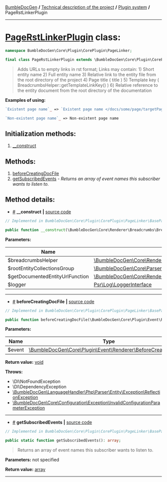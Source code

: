 <!-- {% raw %} -->
<embed> <a href="/docs/README.md">BumbleDocGen</a> <b>/</b> <a href="/docs/tech/readme.md">Technical description of the project</a> <b>/</b> <a href="/docs/tech/4.pluginSystem/readme.md">Plugin system</a> <b>/</b> PageRstLinkerPlugin<hr> </embed>

<h1>
    <a href="https://github.com/bumble-tech/bumble-doc-gen/blob/master/src/Core/Plugin/CorePlugin/PageLinker/PageRstLinkerPlugin.php#L23">PageRstLinkerPlugin</a> class:
</h1>





```php
namespace BumbleDocGen\Core\Plugin\CorePlugin\PageLinker;

final class PageRstLinkerPlugin extends \BumbleDocGen\Core\Plugin\CorePlugin\PageLinker\BasePageLinker implements \BumbleDocGen\Core\Plugin\PluginInterface, \Symfony\Component\EventDispatcher\EventSubscriberInterface
```

<blockquote>Adds URLs to empty links in rst format;
 Links may contain:
 1) Short entity name
 2) Full entity name
 3) Relative link to the entity file from the root directory of the project
 4) Page title ( title )
 5) Template key ( BreadcrumbsHelper::getTemplateLinkKey() )
 6) Relative reference to the entity document from the root directory of the documentation</blockquote>


<b>Examples of using:</b>

```php
`Existent page name`_ => `Existent page name </docs/some/page/targetPage.rst>`_

```

```php
`Non-existent page name`_ => Non-existent page name

```






<h2>Initialization methods:</h2>

<ol>
<li>
    <a href="#m-construct">__construct</a>
    </li>
</ol>

<h2>Methods:</h2>

<ol>
<li>
    <a href="#mbeforecreatingdocfile">beforeCreatingDocFile</a>
    </li>
<li>
    <a href="#mgetsubscribedevents">getSubscribedEvents</a>
    - <i>Returns an array of event names this subscriber wants to listen to.</i></li>
</ol>







<h2>Method details:</h2>

<div class='method_description-block'>

<ul>
<li><a name="m-construct" href="#m-construct">#</a>
 <b>__construct</b>
    <b>|</b> <a href="https://github.com/bumble-tech/bumble-doc-gen/blob/master/src/Core/Plugin/CorePlugin/PageLinker/BasePageLinker.php#L40">source code</a></li>
</ul>

```php
// Implemented in BumbleDocGen\Core\Plugin\CorePlugin\PageLinker\BasePageLinker

public function __construct(\BumbleDocGen\Core\Renderer\Breadcrumbs\BreadcrumbsHelper $breadcrumbsHelper, \BumbleDocGen\Core\Parser\Entity\RootEntityCollectionsGroup $rootEntityCollectionsGroup, \BumbleDocGen\Core\Renderer\Twig\Function\GetDocumentedEntityUrl $getDocumentedEntityUrlFunction, \Psr\Log\LoggerInterface $logger);
```



<b>Parameters:</b>

<table>
    <thead>
    <tr>
        <th>Name</th>
        <th>Type</th>
        <th>Description</th>
    </tr>
    </thead>
    <tbody>
            <tr>
            <td>$breadcrumbsHelper</td>
            <td><a href='https://github.com/bumble-tech/bumble-doc-gen/blob/master/src/Core/Renderer/Breadcrumbs/BreadcrumbsHelper.php'>\BumbleDocGen\Core\Renderer\Breadcrumbs\BreadcrumbsHelper</a></td>
            <td>-</td>
        </tr>
            <tr>
            <td>$rootEntityCollectionsGroup</td>
            <td><a href='https://github.com/bumble-tech/bumble-doc-gen/blob/master/src/Core/Parser/Entity/RootEntityCollectionsGroup.php'>\BumbleDocGen\Core\Parser\Entity\RootEntityCollectionsGroup</a></td>
            <td>-</td>
        </tr>
            <tr>
            <td>$getDocumentedEntityUrlFunction</td>
            <td><a href='https://github.com/bumble-tech/bumble-doc-gen/blob/master/src/Core/Renderer/Twig/Function/GetDocumentedEntityUrl.php'>\BumbleDocGen\Core\Renderer\Twig\Function\GetDocumentedEntityUrl</a></td>
            <td>-</td>
        </tr>
            <tr>
            <td>$logger</td>
            <td><a href='https://github.com/php-fig/log/blob/master/src/LoggerInterface.php'>Psr\Log\LoggerInterface</a></td>
            <td>-</td>
        </tr>
        </tbody>
</table>



</div>
<hr>
<div class='method_description-block'>

<ul>
<li><a name="mbeforecreatingdocfile" href="#mbeforecreatingdocfile">#</a>
 <b>beforeCreatingDocFile</b>
    <b>|</b> <a href="https://github.com/bumble-tech/bumble-doc-gen/blob/master/src/Core/Plugin/CorePlugin/PageLinker/BasePageLinker.php#L61">source code</a></li>
</ul>

```php
// Implemented in BumbleDocGen\Core\Plugin\CorePlugin\PageLinker\BasePageLinker

public function beforeCreatingDocFile(\BumbleDocGen\Core\Plugin\Event\Renderer\BeforeCreatingDocFile $event): void;
```



<b>Parameters:</b>

<table>
    <thead>
    <tr>
        <th>Name</th>
        <th>Type</th>
        <th>Description</th>
    </tr>
    </thead>
    <tbody>
            <tr>
            <td>$event</td>
            <td><a href='https://github.com/bumble-tech/bumble-doc-gen/blob/master/src/Core/Plugin/Event/Renderer/BeforeCreatingDocFile.php'>\BumbleDocGen\Core\Plugin\Event\Renderer\BeforeCreatingDocFile</a></td>
            <td>-</td>
        </tr>
        </tbody>
</table>

<b>Return value:</b> <a href='https://www.php.net/manual/en/language.types.void.php'>void</a>


<b>Throws:</b>
<ul>
<li>
    <a >\DI\NotFoundException</a></li>

<li>
    <a >\DI\DependencyException</a></li>

<li>
    <a href="/docs/tech/4.pluginSystem/classes/ReflectionException.md">\BumbleDocGen\LanguageHandler\Php\Parser\Entity\Exception\ReflectionException</a></li>

<li>
    <a href="/docs/tech/4.pluginSystem/classes/InvalidConfigurationParameterException.md">\BumbleDocGen\Core\Configuration\Exception\InvalidConfigurationParameterException</a></li>

</ul>

</div>
<hr>
<div class='method_description-block'>

<ul>
<li><a name="mgetsubscribedevents" href="#mgetsubscribedevents">#</a>
 <b>getSubscribedEvents</b>
    <b>|</b> <a href="https://github.com/bumble-tech/bumble-doc-gen/blob/master/src/Core/Plugin/CorePlugin/PageLinker/BasePageLinker.php#L48">source code</a></li>
</ul>

```php
// Implemented in BumbleDocGen\Core\Plugin\CorePlugin\PageLinker\BasePageLinker

public static function getSubscribedEvents(): array;
```

<blockquote>Returns an array of event names this subscriber wants to listen to.</blockquote>

<b>Parameters:</b> not specified

<b>Return value:</b> <a href='https://www.php.net/manual/en/language.types.array.php'>array</a>


</div>
<hr>

<!-- {% endraw %} -->